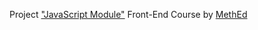 Project <a href="https://fedoseevdmitry.github.io/jshard4-7/">"JavaScript Module"</a> Front-End Course by <a href="https://methed.ru/">MethEd</a>
